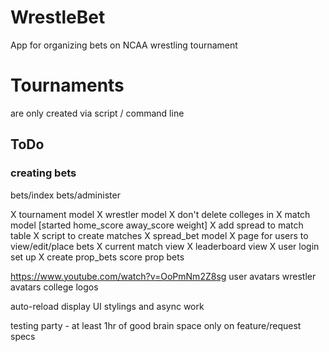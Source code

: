 # WrestleBet

App for organizing bets on NCAA wrestling tournament

# Tournaments
are only created via script / command line

## ToDo

### creating bets

bets/index
bets/administer

X tournament model
X wrestler model
X don't delete colleges in 
X match model [started home_score away_score weight]
X add spread to match table
X script to create matches
X spread_bet model
X page for users to view/edit/place bets
X current match view
X leaderboard view
X user login set up
X create prop_bets
score prop bets

https://www.youtube.com/watch?v=OoPmNm2Z8sg
user avatars
wrestler avatars
college logos

auto-reload display
UI stylings and async work

testing party - at least 1hr of good brain space only on feature/request specs
